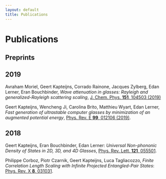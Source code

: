 ```yaml
---
layout: default
title: Publications
---
```


# Publications

## Preprints

## 2019
Avraham Moriel, Geert Kapteijns, Corrado Rainone, Jacques Zylberg, Edan Lerner, Eran Bouchbinder, *Wave attenuation in glasses: Rayleigh and generalized-Rayleigh scattering scaling*, [J. Chem. Phys. **151**, 104503 (2019)](https://aip.scitation.org/doi/full/10.1063/1.5111192)

Geert Kapteijns, Wencheng Ji, Carolina Brito, Matthieu Wyart,
Edan Lerner, *Fast generation of ultrastable computer glasses by minimization of an augmented potential energy*, [Phys. Rev. E <b>99</b>, 012106 (2019)](https://journals.aps.org/pre/abstract/10.1103/PhysRevE.99.012106).


## 2018

Geert Kapteijns, Eran Bouchbinder, Edan Lerner:
*Universal Non-phononic Density of States in 2D, 3D, and 4D Glasses*, [Phys. Rev. Lett. **121**, 055501](https://journals.aps.org/prl/abstract/10.1103/PhysRevLett.121.055501).

Philippe Corboz, Piotr Czarnik, Geert Kapteijns, Luca Tagliacozzo,
*Finite Correlation Length Scaling with Infinite Projected Entangled-Pair States*:
[Phys. Rev. X **8**, 031031](https://journals.aps.org/prx/abstract/10.1103/PhysRevX.8.031031).



